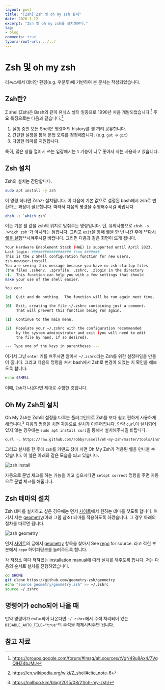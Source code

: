 ```yaml
---
layout: post
title: "[Zsh] Zsh 및 oh my zsh 설치"
date: 2020-1-12
excerpt: "Zsh 및 oh my zsh를 설치해본다."
tag:
- blog
comments: true
typora-root-url: ../../
---
```


# Zsh 및 oh my zsh

리눅스에서 데비안 환경(e.g. 우분투)에 기반하여 본 문서는 작성되었습니다.

## Zsh란?

Z shell(Zsh)은 Bash와 같이 유닉스 쉘의 일종으로 1990년 처음 개발되었습니다.[^1] 주요 특징으로는 다음과 같습니다.[^2]

1. 실행 중인 모든 Shell은 명령어의 history를 쉘 끼리 공유합니다.
2. 간단한 설정을 통해 문법 오류를 정정해줍니다. (e.g. `gut` → `git`)
3. 다양한 테마를 지원합니다.

특히, 많은 창을 열어서 쓰는 입장에서는 `1` 기능이 너무 좋아서 저는 사용하고 있습니다.

## Zsh 설치

Zsh의 설치는 간단합니다.

```bash
sudo apt install -y zsh
```

이 명령 하나면 Zsh가 설치됩니다. 이 다음에 기본 값으로 설정된 bash에서 zsh로 변환하는 과정이 필요합니다. 따라서 다음의 명령을 수행해주시길 바랍니다.

```bash
chsh -s `which zsh`
```

이는 기본 쉘 값을 zsh의 위치로 맞춰주는 명령입니다. 단, 유의사항으로 `chsh -s 'which zsh'`가 아니라는 점입니다.  그리고 `exit`을 통해 쉘을 한 번 나간 후에 **<u>다시 쉘을 실행</u>**시켜주시길 바랍니다. 그러면 다음과 같은 화면이 뜨게 됩니다.

```bash
Your Hardware Enablement Stack (HWE) is supported until April 2023.
Last login: ################## from #######
This is the Z Shell configuration function for new users,
zsh-newuser-install.
You are seeing this message because you have no zsh startup files
(the files .zshenv, .zprofile, .zshrc, .zlogin in the directory
~).  This function can help you with a few settings that should
make your use of the shell easier.

You can:

(q)  Quit and do nothing.  The function will be run again next time.

(0)  Exit, creating the file ~/.zshrc containing just a comment.
     That will prevent this function being run again.

(1)  Continue to the main menu.

(2)  Populate your ~/.zshrc with the configuration recommended
     by the system administrator and exit (you will need to edit
     the file by hand, if so desired).

--- Type one of the keys in parentheses ---
```

여기서 그냥 `enter` 키를 쳐주시면 알아서 `~/.zshrc`라는 Zsh를 위한 설정파일을 만들어 줍니다. 그리고 다음의 명령을 쳐서 bash에서 Zsh로 변경이 되었는 지 확인을 해보도록 합니다.

```bash
echo $SHELL
```

이때, `Zsh`가 나온다면 제대로 수행한 것입니다.

## Oh My Zsh의 설치

Oh My Zsh는 Zsh의 설정을 다루는 플러그인으로 Zsh를 보다 쉽고 편하게 사용하게 해줍니다.[^3] 다음의 명령을 치면 자동으로 설치가 이루어집니다. 만약 `curl`이 설치되어 있지 않는 경우에는 `sudo apt install curl`을 통해서 설치해주시길 바랍니다.

```bash
curl -L https://raw.github.com/robbyrussell/oh-my-zsh/master/tools/install.sh | sh
```

그리고 설치를 한 후에 `zsh`를 커맨드 창에 치면 Oh My Zsh가 적용된 쉘을 만나볼 수 있습니다. 이 쉘은 아래와 같은 모습을 띄고 있습니다.

![zsh install](https://www.ivaylopavlov.com/wp-content/uploads/2017/04/Screenshot-2017-04-30-00.43.48-768x402.png)

자동으로 문법 체크를 하는 기능을 키고 싶으시다면 `setopt correct` 명령을 주면 자동으로 문법 체크를 해줍니다.

## Zsh 테마의 설치

Zsh 테마를 설치하고 싶은 경우에는 먼저 [사이트](https://github.com/ohmyzsh/ohmyzsh/wiki/External-themes)에서 원하는 테마를 찾도록 합니다. 여기서 저는 [geometry](https://github.com/ohmyzsh/ohmyzsh/wiki/External-themes#geometry_)(아래 그림 참조) 테마를 적용하도록 하겠습니다. 그 경우 아래의 절차를 따르면 됩니다.

![zsh geometry](https://raw.githubusercontent.com/frmendes/geometry/master/screenshots/geometry.png)

먼저 [사이트](https://github.com/ohmyzsh/ohmyzsh/wiki/External-themes)의 글에서 [geometry](https://github.com/ohmyzsh/ohmyzsh/wiki/External-themes#geometry) 항목을  찾아서 See [repo](https://github.com/frmendes/geometry) for source. 라고 적힌 부분에서 `repo` 하이퍼링크를 눌러주도록 합니다.

각 저장소 마다 적혀있는 installation manual에 따라 설치를 해주도록 합니다. 저는 다음의 순서로 설치를 진행하였습니다.

```bash
cd $HOME
git clone https://github.com/geometry-zsh/geometry
echo "source geometry/geometry.zsh" >> ~/.zshrc
source ~/.zshrc
```

## 명령어가 echo되어 나올 때

만약 명령어가 echo되어 나온다면 `~/.zshrc`에서 주석 처리되어 있는 `DISABLE_AUTO_TILE="true"`의 주석을 해제시켜주면 됩니다.




참고 자료
---

[^1]: https://groups.google.com/forum/#!msg/alt.sources/tVgN49u8Ax4/7VgQlHZ4bJMJ
[^2]: https://en.wikipedia.org/wiki/Z_shell#cite_note-6
[^3]: https://nolboo.kim/blog/2015/08/21/oh-my-zsh/